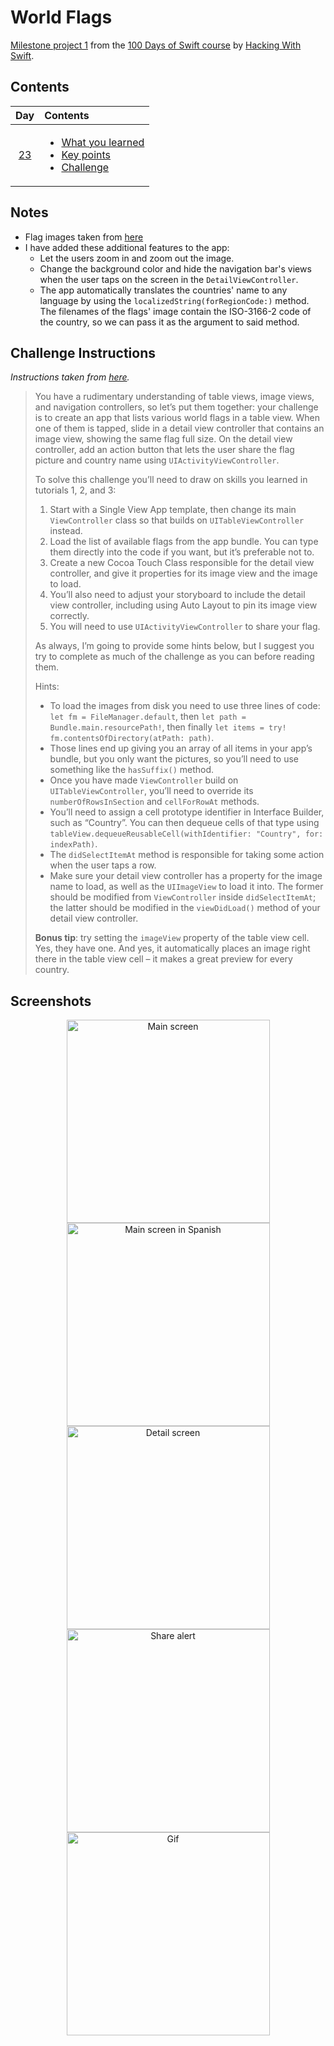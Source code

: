 # World Flags

[Milestone project 1](https://www.hackingwithswift.com/guide/2/1) from the [100 Days of Swift course](https://www.hackingwithswift.com/100) by [Hacking With Swift](https://www.hackingwithswift.com/).

## Contents

|                      Day                      | Contents                                                                                                                                                                                                          |
|:---------------------------------------------:|:------------------------------------------------------------------------------------------------------------------------------------------------------------------------------------------------------------------|
| [23](https://www.hackingwithswift.com/100/23) | <ul><li>[What you learned](https://www.hackingwithswift.com/guide/2/1)</li><li>[Key points](https://www.hackingwithswift.com/guide/2/2)</li><li>[Challenge](https://www.hackingwithswift.com/guide/2/3)</li></ul> |

## Notes

- Flag images taken from [here](https://flagicons.lipis.dev/)
- I have added these additional features to the app:
  - Let the users zoom in and zoom out the image.
  - Change the background color and hide the navigation bar's views when the user taps on the screen in the `DetailViewController`.
  - The app automatically translates the countries' name to any language by using the `localizedString(forRegionCode:)` method. The filenames of the flags' image contain the ISO-3166-2 code of the country, so we can pass it as the argument to said method.

## Challenge Instructions

*Instructions taken from [here](https://www.hackingwithswift.com/guide/2/3).* 

>You have a rudimentary understanding of table views, image views, and navigation controllers, so let’s put them together: your challenge is to create an app that lists various world flags in a table view. When one of them is tapped, slide in a detail view controller that contains an image view, showing the same flag full size. On the detail view controller, add an action button that lets the user share the flag picture and country name using `UIActivityViewController`.
>
>To solve this challenge you’ll need to draw on skills you learned in tutorials 1, 2, and 3:
>
>1. Start with a Single View App template, then change its main `ViewController` class so that builds on `UITableViewController` instead.
>2. Load the list of available flags from the app bundle. You can type them directly into the code if you want, but it’s preferable not to.
>3. Create a new Cocoa Touch Class responsible for the detail view controller, and give it properties for its image view and the image to load.
>4. You’ll also need to adjust your storyboard to include the detail view controller, including using Auto Layout to pin its image view correctly.
>5. You will need to use `UIActivityViewController` to share your flag.
>
>As always, I’m going to provide some hints below, but I suggest you try to complete as much of the challenge as you can before reading them.
>
>Hints:
>
>- To load the images from disk you need to use three lines of code: `let fm = FileManager.default`, then `let path = Bundle.main.resourcePath!`, then finally `let items = try! fm.contentsOfDirectory(atPath: path)`.
>- Those lines end up giving you an array of all items in your app’s bundle, but you only want the pictures, so you’ll need to use something like the `hasSuffix()` method.
>- Once you have made `ViewController` build on `UITableViewController`, you’ll need to override its `numberOfRowsInSection` and `cellForRowAt` methods.
>- You’ll need to assign a cell prototype identifier in Interface Builder, such as “Country”. You can then dequeue cells of that type using `tableView.dequeueReusableCell(withIdentifier: "Country", for: indexPath)`.
>- The `didSelectItemAt` method is responsible for taking some action when the user taps a row.
>- Make sure your detail view controller has a property for the image name to load, as well as the `UIImageView` to load it into. The former should be modified from `ViewController` inside `didSelectItemAt`; the latter should be modified in the `viewDidLoad()` method of your detail view controller.
>
>**Bonus tip**: try setting the `imageView` property of the table view cell. Yes, they have one. And yes, it automatically places an image right there in the table view cell – it makes a great preview for every country.

## Screenshots

<div align="center">
  <img src="./Screenshots/1.png" alt="Main screen" width="325">
  <img src="./Screenshots/2.png" alt="Main screen in Spanish" width="325">
  <img src="./Screenshots/3.png" alt="Detail screen" width="325">
</div>

<div align="center">
  <img src="./Screenshots/4.png" alt="Share alert" width="325">
  <img src="./Screenshots/5.gif" alt="Gif" width="325">
</div>
